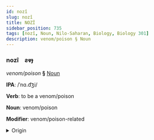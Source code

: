 ```yaml
---
id: nozî
slug: nozî
title: NOZÎ
sidebar_position: 735
tags: [nozî, Noun, Nilo-Saharan, Biology, Biology 301]
description: venom/poison § Noun
---
```


### nozî&emsp;<span kind="abugida">ƨⱴɟ</span>

*venom/poison* **§** [Noun](../../tags/Noun)

**IPA**: /ˈnɑ.d͡ʒi/

**Verb**: to be a venom/poison

**Noun**: venom/poison

**Modifier**: venom/poison-related

<details>
    <summary>Origin</summary>
    Songhay naaji [naːɟi]<br/>
    <em>Nilo-Saharan Language Family</em>
</details>